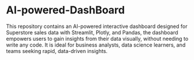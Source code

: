 # AI-powered-DashBoard
This repository contains an AI-powered interactive dashboard designed for  Superstore sales data  with Streamlit, Plotly, and Pandas, the dashboard empowers users to gain insights from their data visually, without needing to write any code. It is ideal for business analysts, data science learners, and teams seeking rapid, data-driven insights.
